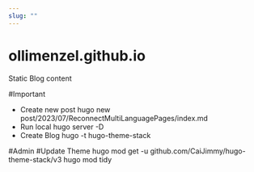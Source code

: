 ```yaml
---
slug: ""
---
```

# ollimenzel.github.io
Static Blog content

#Important 
- Create new post
    hugo new post/2023/07/ReconnectMultiLanguagePages/index.md
- Run local
    hugo server -D
- Create Blog
    hugo -t hugo-theme-stack

#Admin
#Update Theme
hugo mod get -u github.com/CaiJimmy/hugo-theme-stack/v3
hugo mod tidy
